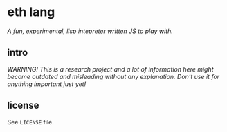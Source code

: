 # eth lang

_A fun, experimental, lisp intepreter written JS to play with._

## intro

_WARNING! This is a research project and a lot of information here might become outdated and misleading without any explanation. Don't use it for anything important just yet!_

## license

See `LICENSE` file.

